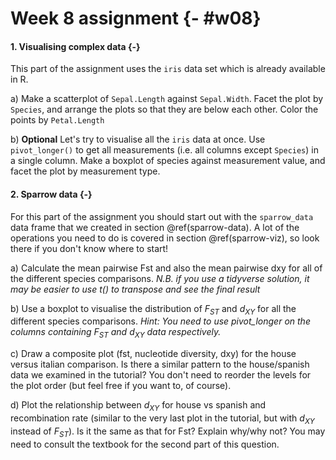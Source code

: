 # Week 8 assignment {- #w08}

#### 1. Visualising complex data {-}

This part of the assignment uses the `iris` data set which is already available in R.

a) Make a scatterplot of `Sepal.Length` against `Sepal.Width`. Facet the plot by `Species`, and arrange the plots so that they are below each other. Color the points by `Petal.Length`

b) **Optional** Let's try to visualise all the `iris` data at once. Use `pivot_longer()` to get all measurements (i.e. all columns except `Species`) in a single column. Make a boxplot of species against measurement value, and facet the plot by measurement type.

#### 2. Sparrow data {-}

For this part of the assignment you should start out with the `sparrow_data` data frame that we created in section \@ref(sparrow-data). A lot of the operations you need to do is covered in section \@ref(sparrow-viz), so look there if you don't know where to start!

a) Calculate the mean pairwise Fst and also the mean pairwise dxy for all of the different species comparisons. _N.B. if you use a tidyverse solution, it may be easier to use t() to transpose and see the final result_

b) Use a boxplot to visualise the distribution of $F_{ST}$ and $d_{XY}$ for all the different species comparisons. _Hint: You need to use pivot_longer on the columns containing_ $F_{ST}$ _and_ $d_{XY}$ _data respectively._

c) Draw a composite plot (fst, nucleotide diversity, dxy) for the house versus italian comparison. Is there a similar pattern to the house/spanish data we examined in the tutorial? You don't need to reorder the levels for the plot order (but feel free if you want to, of course).

d) Plot the relationship between $d_{XY}$ for house vs spanish and recombination rate (similar to the very last plot in the tutorial, but with $d_{XY}$ instead of $F_{ST}$). Is it the same as that for Fst? Explain why/why not? You may need to consult the textbook for the second part of this question. 
